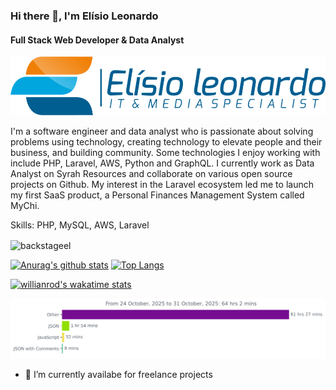 ### Hi there 👋, I'm Elísio Leonardo
#### Full Stack Web Developer & Data Analyst
![Full Stack Web Developer & Data Analyst](https://github.com/backstageel/backstageel/blob/main/elisioleonardo.png?raw=true)

I'm a software engineer and data analyst who is passionate about solving problems using technology, creating technology to elevate people and their business, and building community. Some technologies I enjoy working with include PHP, Laravel, AWS, Python and GraphQL. I currently work as Data Analyst on Syrah Resources and collaborate on various open source projects on Github. My interest in the Laravel ecosystem led me to launch my first SaaS product, a Personal Finances Management System called MyChi.

Skills: PHP, MySQL, AWS, Laravel

<img align="center" src="https://github-readme-streak-stats.herokuapp.com/?user=backstageel&" alt="backstageel" />

[![Anurag's github stats](https://github-readme-stats.vercel.app/api?username=backstageel&show_icons=true)](https://github.com/anuraghazra/github-readme-stats)
[![Top Langs](https://github-readme-stats.vercel.app/api/top-langs/?username=backstageel)](https://github.com/anuraghazra/github-readme-stats)

[![willianrod's wakatime stats](https://github-readme-stats.vercel.app/api/wakatime?username=backstageel)](https://github.com/anuraghazra/github-readme-stats)

<img src="https://github.com/backstageel/backstageel/blob/main/images/stat.svg" alt="Backstageel WakaTime Activity"/>

- 🔭 I’m currently availabe for freelance projects




